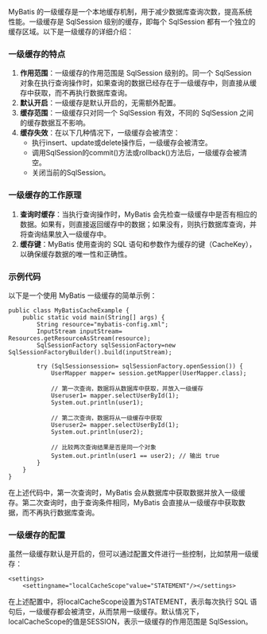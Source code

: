 MyBatis 的一级缓存是一个本地缓存机制，用于减少数据库查询次数，提高系统性能。一级缓存是 SqlSession 级别的缓存，即每个 SqlSession 都有一个独立的缓存区域。以下是一级缓存的详细介绍：
### 一级缓存的特点

1. **作用范围**：一级缓存的作用范围是 SqlSession 级别的。同一个 SqlSession 对象在执行查询操作时，如果查询的数据已经存在于一级缓存中，则直接从缓存中获取，而不再执行数据库查询。
2. **默认开启**：一级缓存是默认开启的，无需额外配置。
3. **缓存范围**：一级缓存只对同一个 SqlSession 有效，不同的 SqlSession 之间的缓存数据互不影响。
4. **缓存失效**：在以下几种情况下，一级缓存会被清空：
   - 执行insert、update或delete操作后，一级缓存会被清空。
   - 调用SqlSession的commit()方法或rollback()方法后，一级缓存会被清空。
   - 关闭当前的SqlSession。
### 一级缓存的工作原理

1. **查询时缓存**：当执行查询操作时，MyBatis 会先检查一级缓存中是否有相应的数据。如果有，则直接返回缓存中的数据；如果没有，则执行数据库查询，并将查询结果放入一级缓存中。
2. **缓存键**：MyBatis 使用查询的 SQL 语句和参数作为缓存的键（CacheKey），以确保缓存数据的唯一性和正确性。
### 示例代码
以下是一个使用 MyBatis 一级缓存的简单示例：
```
public class MyBatisCacheExample {
    public static void main(String[] args) {
        String resource="mybatis-config.xml";
        InputStream inputStream= Resources.getResourceAsStream(resource);
        SqlSessionFactory sqlSessionFactory=new SqlSessionFactoryBuilder().build(inputStream);

        try (SqlSessionsession= sqlSessionFactory.openSession()) {
            UserMapper mapper= session.getMapper(UserMapper.class);

            // 第一次查询，数据将从数据库中获取，并放入一级缓存
            Useruser1= mapper.selectUserById(1);
            System.out.println(user1);

            // 第二次查询，数据将从一级缓存中获取
            Useruser2= mapper.selectUserById(1);
            System.out.println(user2);

            // 比较两次查询结果是否是同一个对象
            System.out.println(user1 == user2); // 输出 true
        }
    }
}
```
在上述代码中，第一次查询时，MyBatis 会从数据库中获取数据并放入一级缓存。第二次查询时，由于查询条件相同，MyBatis 会直接从一级缓存中获取数据，而不再执行数据库查询。
### 一级缓存的配置
虽然一级缓存默认是开启的，但可以通过配置文件进行一些控制，比如禁用一级缓存：
```
<settings>
    <settingname="localCacheScope"value="STATEMENT"/></settings>
```
在上述配置中，将localCacheScope设置为STATEMENT，表示每次执行 SQL 语句后，一级缓存都会被清空，从而禁用一级缓存。默认情况下，localCacheScope的值是SESSION，表示一级缓存的作用范围是 SqlSession。
